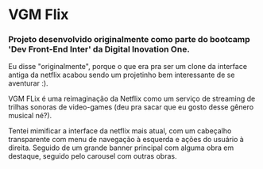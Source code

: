 # VGM Flix

### Projeto desenvolvido originalmente como parte do bootcamp 'Dev Front-End Inter' da Digital Inovation One.
Eu disse  "originalmente", porque o que era pra ser um clone da interface antiga da netflix acabou sendo um projetinho bem interessante de se aventurar :).

VGM FLix é uma reimaginação da Netflix como um serviço de streaming de trilhas sonoras de video-games (deu pra sacar que eu gosto desse gênero musical né?).

Tentei mimificar a interface da netflix mais atual, com um cabeçalho transparente com menu de navegação à esquerda e ações do usuário à direita. Seguido de um grande banner principal com alguma obra em destaque, seguido pelo carousel com outras obras.
